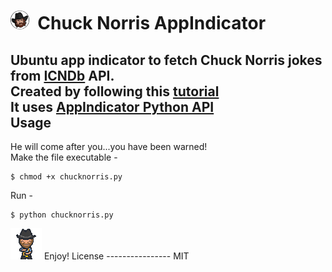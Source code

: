 <img src="https://github.com/praharshjain/chucknorris-indicator/blob/master/icon.png" width="30">&nbsp;&nbsp;Chuck Norris AppIndicator
==========
Ubuntu app indicator to fetch Chuck Norris jokes from [ICNDb](http://www.icndb.com) API.  
Created by following this [tutorial](http://candidtim.github.io/appindicator/2014/09/13/ubuntu-appindicator-step-by-step.html)  
It uses [AppIndicator Python API](https://developer.ubuntu.com/api/devel/ubuntu-13.10/python/AppIndicator3-0.1.html)  
Usage
----------------
He will come after you...you have been warned!  
Make the file executable - 
```
$ chmod +x chucknorris.py
```  
Run - 
```
$ python chucknorris.py
```  
<img src="https://github.com/praharshjain/chucknorris-indicator/blob/master/chucknorris.gif">  
Enjoy!
License
----------------
MIT
